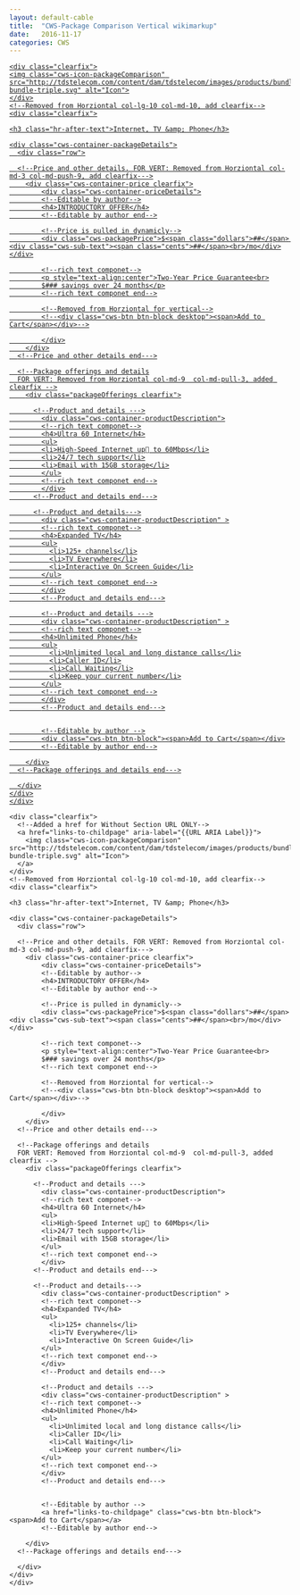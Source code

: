 ```yaml
---
layout: default-cable
title:  "CWS-Package Comparison Vertical wikimarkup"
date:   2016-11-17
categories: CWS
---
```



<div class="cws-packages container">
<div class="row">

<!--CWS Vertical Package --->
<!--Removed from Horziontal col-md-12 col-lg-12, add col-md-4 col-lg-3 vertical-->
<section class="col-xs-12 col-sm-6 col-md-4 col-lg-3 vertical {{CUSTOM CSS CLASS}}">

<!--If you want the whole section to link opening tag  --->
<a href="links-to-childpage" aria-label="{{URL ARIA Label}}"><span class="linkOverlay"></span>
  <!--If you want the whole section to link opening tag end--->

<div class="row">

  <!--Removed from Horziontal col-lg-2 col-md-1, add clearfix-->
    <div class="clearfix">
    <img class="cws-icon-packageComparison" src="http://tdstelecom.com/content/dam/tdstelecom/images/products/bundles/icon-bundle-triple.svg" alt="Icon">
    </div>
    <!--Removed from Horziontal col-lg-10 col-md-10, add clearfix-->
    <div class="clearfix">
  <!--Package name--->
    <h3 class="hr-after-text">Internet, TV &amp; Phone</h3>
  <!--Package name end--->

    <div class="cws-container-packageDetails">
      <div class="row">

      <!--Price and other details. FOR VERT: Removed from Horziontal col-md-3 col-md-push-9, add clearfix--->
        <div class="cws-container-price clearfix">
            <div class="cws-container-priceDetails">
            <!--Editable by author-->
            <h4>INTRODUCTORY OFFER</h4>
            <!--Editable by author end-->

            <!--Price is pulled in dynamicly-->
            <div class="cws-packagePrice">$<span class="dollars">##</span> <div class="cws-sub-text"><span class="cents">##</span><br>/mo</div></div>

            <!--rich text componet-->
            <p style="text-align:center">Two-Year Price Guarantee<br>
            $### savings over 24 months</p>
            <!--rich text componet end-->

            <!--Removed from Horziontal for vertical-->
            <!--<div class="cws-btn btn-block desktop"><span>Add to Cart</span></div>-->

            </div>
        </div>
      <!--Price and other details end--->

      <!--Package offerings and details
      FOR VERT: Removed from Horziontal col-md-9  col-md-pull-3, added clearfix -->
        <div class="packageOfferings clearfix">

          <!--Product and details --->
            <div class="cws-container-productDescription">
            <!--rich text componet-->
            <h4>Ultra 60 Internet</h4>
            <ul>
            <li>High-Speed Internet up to 60Mbps</li>
            <li>24/7 tech support</li>
            <li>Email with 15GB storage</li>
            </ul>
            <!--rich text componet end-->
            </div>
          <!--Product and details end--->

          <!--Product and details--->
            <div class="cws-container-productDescription" >
            <!--rich text componet-->
            <h4>Expanded TV</h4>
            <ul>
              <li>125+ channels</li>
              <li>TV Everywhere</li>
              <li>Interactive On Screen Guide</li>
            </ul>
            <!--rich text componet end-->
            </div>
            <!--Product and details end--->

            <!--Product and details --->
            <div class="cws-container-productDescription" >
            <!--rich text componet-->
            <h4>Unlimited Phone</h4>
            <ul>
              <li>Unlimited local and long distance calls</li>
              <li>Caller ID</li>
              <li>Call Waiting</li>
              <li>Keep your current number</li>
            </ul>
            <!--rich text componet end-->
            </div>
            <!--Product and details end--->


            <!--Editable by author -->
            <div class="cws-btn btn-block"><span>Add to Cart</span></div>
            <!--Editable by author end-->

        </div>
      <!--Package offerings and details end--->

      </div>
    </div>
    </div>
</div>

<!--If you want the whole section to link closing tag-->
</a>
<!--If you want the whole section to link closing tag end--->
</section>
<!--CWS Vertical Package end --->



<!--CWS Vertical Package WITHCOUT section URL--->
<!--Removed from Horziontal col-md-12 col-lg-12, add col-md-4 col-lg-3 vertical-->
<section class="col-xs-12 col-sm-6 col-md-4 col-lg-3 vertical {{CUSTOM CSS CLASS}}">

<!--If you want the whole section to link opening tag  --->
<!--<a href="links-to-childpage" aria-label="{{URL ARIA Label}}"><span class="linkOverlay"></span>-->
  <!--If you want the whole section to link opening tag end--->

<div class="row">

  <!--Removed from Horziontal col-lg-2 col-md-1, add clearfix-->
    <div class="clearfix">
      <!--Added a href for Without Section URL ONLY-->
      <a href="links-to-childpage" aria-label="{{URL ARIA Label}}">
        <img class="cws-icon-packageComparison" src="http://tdstelecom.com/content/dam/tdstelecom/images/products/bundles/icon-bundle-triple.svg" alt="Icon">
      </a>
    </div>
    <!--Removed from Horziontal col-lg-10 col-md-10, add clearfix-->
    <div class="clearfix">
  <!--Package name--->
    <h3 class="hr-after-text">Internet, TV &amp; Phone</h3>
  <!--Package name end--->

    <div class="cws-container-packageDetails">
      <div class="row">

      <!--Price and other details. FOR VERT: Removed from Horziontal col-md-3 col-md-push-9, add clearfix--->
        <div class="cws-container-price clearfix">
            <div class="cws-container-priceDetails">
            <!--Editable by author-->
            <h4>INTRODUCTORY OFFER</h4>
            <!--Editable by author end-->

            <!--Price is pulled in dynamicly-->
            <div class="cws-packagePrice">$<span class="dollars">##</span> <div class="cws-sub-text"><span class="cents">##</span><br>/mo</div></div>

            <!--rich text componet-->
            <p style="text-align:center">Two-Year Price Guarantee<br>
            $### savings over 24 months</p>
            <!--rich text componet end-->

            <!--Removed from Horziontal for vertical-->
            <!--<div class="cws-btn btn-block desktop"><span>Add to Cart</span></div>-->

            </div>
        </div>
      <!--Price and other details end--->

      <!--Package offerings and details
      FOR VERT: Removed from Horziontal col-md-9  col-md-pull-3, added clearfix -->
        <div class="packageOfferings clearfix">

          <!--Product and details --->
            <div class="cws-container-productDescription">
            <!--rich text componet-->
            <h4>Ultra 60 Internet</h4>
            <ul>
            <li>High-Speed Internet up to 60Mbps</li>
            <li>24/7 tech support</li>
            <li>Email with 15GB storage</li>
            </ul>
            <!--rich text componet end-->
            </div>
          <!--Product and details end--->

          <!--Product and details--->
            <div class="cws-container-productDescription" >
            <!--rich text componet-->
            <h4>Expanded TV</h4>
            <ul>
              <li>125+ channels</li>
              <li>TV Everywhere</li>
              <li>Interactive On Screen Guide</li>
            </ul>
            <!--rich text componet end-->
            </div>
            <!--Product and details end--->

            <!--Product and details --->
            <div class="cws-container-productDescription" >
            <!--rich text componet-->
            <h4>Unlimited Phone</h4>
            <ul>
              <li>Unlimited local and long distance calls</li>
              <li>Caller ID</li>
              <li>Call Waiting</li>
              <li>Keep your current number</li>
            </ul>
            <!--rich text componet end-->
            </div>
            <!--Product and details end--->


            <!--Editable by author -->
            <a href="links-to-childpage" class="cws-btn btn-block"><span>Add to Cart</span></a>
            <!--Editable by author end-->

        </div>
      <!--Package offerings and details end--->

      </div>
    </div>
    </div>
</div>

<!--If you want the whole section to link closing tag-->
<!--</a>-->
<!--If you want the whole section to link closing tag end--->
</section>
<!--CWS Vertical Package end --->





<!--Rule: Place this after every 2 sections -->
<div class="clearfix visible-sm-block"></div>
<!--Rule: Place this after every 2 sections end-->


<!--Vertical Rule: Place this after every 3 sections-->
<div class="clearfix visible-md-block"></div>
<!--Vertical Rule: Place this after every 3 sections end-->


<!--Vertical Rule: Place this after every 4 sections-->
<div class="clearfix visible-lg-block"></div>
<!--Vertical Rule: Place this after every 4 sections end-->






</div>
</div>
<div style="height:50px"></div>
